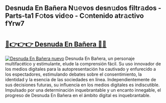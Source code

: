 ## Desnuda En Bañera N𝚞𝚎vos desn𝚞dos filtr𝚊dos - Parts-ta1 F𝚘tos vid𝚎o - C𝚘ntenido atr𝚊ctivo fYrw7

# <h2><a href="http://mbbqe5j.tromn.icu/?c=Desnuda+En+Ba%c3%b1era">🔗👉👉👉 Desnuda En Bañera 🔗🔗</a></h2>

[![Desnuda En Bañera nuevo](https://i.imgur.com/pEAQMta.gif)](http://mbbqe5j.tromn.icu/?c=Desnuda+En+Ba%c3%b1era)
Desnuda En Bañera, un personaje multifacético y estimulante, elude la comprensión fácil. Su uso innovador de los medios digitales para la autopresentación ha cautivado y enfurecido a los espectadores, estimulando debates sobre el consentimiento, la identidad y la esencia de las sociedades en línea. Independientemente de sus decisiones futuras, su influencia en los medios digitales es indiscutible. Impulsado por una determinación inquebrantable y un encanto innegable, el progreso de Desnuda En Bañera en el ámbito digital es inquebrantable.
